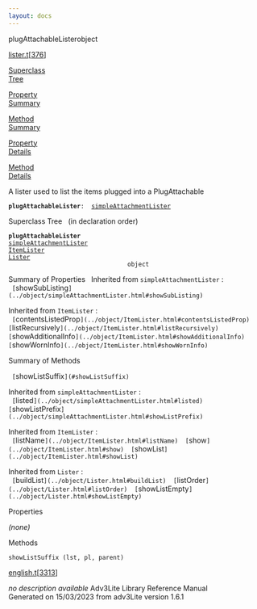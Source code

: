 ```yaml
---
layout: docs
---
```

<span class="title">plugAttachableLister</span><span class="type">object</span>

[lister.t](../file/lister.t.html)\[[376](../source/lister.t.html#376)\]

[Superclass  
Tree](#_SuperClassTree_)

[Property  
Summary](#_PropSummary_)

[Method  
Summary](#_MethodSummary_)

[Property  
Details](#_Properties_)

[Method  
Details](#_Methods_)



A lister used to list the items plugged into a PlugAttachable

**`plugAttachableLister`**` :   `[`simpleAttachmentLister`](../object/simpleAttachmentLister.html)



<span id="_SuperClassTree_"></span>



<span class="hdln">Superclass Tree</span>   (in declaration order)



**`plugAttachableLister`**  
[`simpleAttachmentLister`](../object/simpleAttachmentLister.html)  
[`ItemLister`](../object/ItemLister.html)  
[`Lister`](../object/Lister.html)  
`                                 object`  
<span id="_PropSummary_"></span>



<span class="hdln">Summary of Properties</span>  
Inherited from `simpleAttachmentLister` :  
` [`showSubListing`](../object/simpleAttachmentLister.html#showSubListing)  `

Inherited from `ItemLister` :  
` [`contentsListedProp`](../object/ItemLister.html#contentsListedProp)  [`listRecursively`](../object/ItemLister.html#listRecursively)  [`showAdditionalInfo`](../object/ItemLister.html#showAdditionalInfo)  [`showWornInfo`](../object/ItemLister.html#showWornInfo)  `



<span id="_MethodSummary_"></span>



<span class="hdln">Summary of Methods</span>  



` [`showListSuffix`](#showListSuffix)  `

Inherited from `simpleAttachmentLister` :  
` [`listed`](../object/simpleAttachmentLister.html#listed)  [`showListPrefix`](../object/simpleAttachmentLister.html#showListPrefix)  `

Inherited from `ItemLister` :  
` [`listName`](../object/ItemLister.html#listName)  [`show`](../object/ItemLister.html#show)  [`showList`](../object/ItemLister.html#showList)  `

Inherited from `Lister` :  
` [`buildList`](../object/Lister.html#buildList)  [`listOrder`](../object/Lister.html#listOrder)  [`showListEmpty`](../object/Lister.html#showListEmpty)  `

<span id="_Properties_"></span>



<span class="hdln">Properties</span>  



*(none)* <span id="_Methods_"></span>



<span class="hdln">Methods</span>  



<span id="showListSuffix"></span>

`showListSuffix (lst, pl, parent)`

[english.t](../file/english.t.html)\[[3313](../source/english.t.html#3313)\]



*no description available*
Adv3Lite Library Reference Manual  
Generated on 15/03/2023 from adv3Lite version 1.6.1


